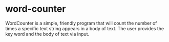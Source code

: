 # word-counter
WordCounter is a simple, friendly program that will count the number of times a
specific text string appears in a body of text. The user provides the key word and the
body of text via input.
